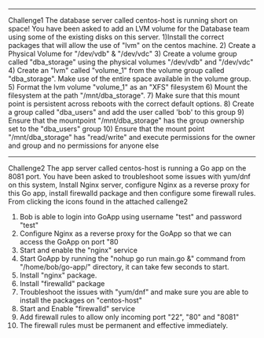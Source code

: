 *****************************************************************************************************************************************************
Challenge1
The database server called centos-host is running short on space! You have been asked to add an LVM volume for the Database team using
some of the existing disks on this server.
1)Install the correct packages that will allow the use of "lvm" on the centos machine.
2) Create a Physical Volume for "/dev/vdb" & "/dev/vdc"
3) Create a volume group called "dba_storage" using the physical volumes "/dev/vdb" and "/dev/vdc"
4) Create an "lvm" called "volume_1" from the volume group called "dba_storage". Make use of the entire space available in the volume group.
5) Format the lvm volume "volume_1" as an "XFS" filesystem
6) Mount the filesystem at the path "/mnt/dba_storage".
7) Make sure that this mount point is persistent across reboots with the correct default options.
8) Create a group called "dba_users" and add the user called 'bob' to this group
9) Ensure that the mountpoint "/mnt/dba_storage" has the group ownership set to the "dba_users" group
10) Ensure that the mount point "/mnt/dba_storage" has "read/write" and execute permissions for the owner and group and no permissions for anyone else


*****************************************************************************************************************************************************

Challenge2
The app server called centos-host is running a Go app on the 8081 port. You have been asked to troubleshoot some issues with 
yum/dnf on this system, Install Nginx server, configure Nginx as a reverse proxy for this Go app, install firewalld package and 
then configure some firewall rules.
From clicking the icons found in the attached callenge2
1) Bob is able to login into GoApp using username "test" and password "test"
2) Configure Nginx as a reverse proxy for the GoApp so that we can access the GoApp on port "80
3) Start and enable the "nginx" service
4) Start GoApp by running the "nohup go run main.go &" command from "/home/bob/go-app/" directory, it can take few seconds to start.
5) Install "nginx" package.
6) Install "firewalld" package
7) Troubleshoot the issues with "yum/dnf" and make sure you are able to install the packages on "centos-host"
8) Start and Enable "firewalld" service
9) Add firewall rules to allow only incoming port "22", "80" and "8081"
10) The firewall rules must be permanent and effective immediately.